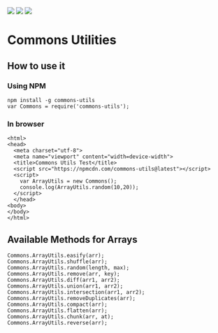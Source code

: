<img src="https://img.shields.io/travis/pujansrt/commons-utils.svg">
<img src="https://img.shields.io/travis/pujansrt/commons-utils/master.svg?label=linux">
<img src="https://img.shields.io/travis/pujansrt/commons-utils/master.svg?label=windows">


# Commons Utilities

## How to use it

### Using NPM

```
npm install -g commons-utils
var Commons = require('commons-utils');
```

### In browser

```
<html>
<head>
  <meta charset="utf-8">
  <meta name="viewport" content="width=device-width">
  <title>Commons Utils Test</title>
  <script src="https://npmcdn.com/commons-utils@latest"></script>
  <script>
    var ArrayUtils = new Commons();
    console.log(ArrayUtils.random(10,20));
  </script>
  </head>
<body>
</body>
</html>
```

## Available Methods for Arrays

```
Commons.ArrayUtils.easify(arr);
Commons.ArrayUtils.shuffle(arr);
Commons.ArrayUtils.random(length, max);
Commons.ArrayUtils.remove(arr, key);
Commons.ArrayUtils.diff(arr1, arr2);
Commons.ArrayUtils.union(arr1, arr2);
Commons.ArrayUtils.intersection(arr1, arr2);
Commons.ArrayUtils.removeDuplicates(arr);
Commons.ArrayUtils.compact(arr);
Commons.ArrayUtils.flatten(arr);
Commons.ArrayUtils.chunk(arr, at);
Commons.ArrayUtils.reverse(arr);
```
